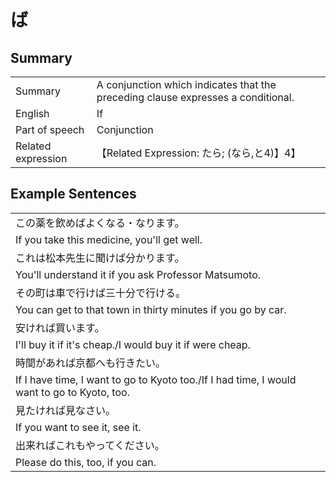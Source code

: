 # ば

## Summary

<table><tr>   <td>Summary</td>   <td>A conjunction which indicates that the preceding clause expresses a conditional.</td></tr><tr>   <td>English</td>   <td>If</td></tr><tr>   <td>Part of speech</td>   <td>Conjunction</td></tr><tr>   <td>Related expression</td>   <td>【Related Expression: たら; (なら,と4)】4】</td></tr></table>

## Example Sentences

<table><tr><td>この薬を飲めばよくなる・なります。</td></tr><tr><td>If you take this medicine, you'll get well.</td></tr><tr><td>これは松本先生に聞けば分かります。</td></tr><tr><td>You'll understand it if you ask Professor Matsumoto.</td></tr><tr><td>その町は車で行けば三十分で行ける。</td></tr><tr><td>You can get to that town in thirty minutes if you go by car.</td></tr><tr><td>安ければ買います。</td></tr><tr><td>I'll buy it if it's cheap./I would buy it if were cheap.</td></tr><tr><td>時間があれば京都へも行きたい。</td></tr><tr><td>If I have time, I want to go to Kyoto too./If I had time, I would want to go to Kyoto, too.</td></tr><tr><td>見たければ見なさい。</td></tr><tr><td>If you want to see it, see it.</td></tr><tr><td>出来ればこれもやってください。</td></tr><tr><td>Please do this, too, if you can.</td></tr></table>

